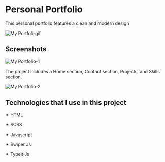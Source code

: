 
# Personal Portfolio

This personal portfolio features a clean and modern design 

![My Portfoli-gif](https://github.com/springtofigh/portfolio-with-sass/assets/90114320/0505b898-34e3-4cd9-9bf2-1d80e652cd60)



## Screenshots

![My Portfolio-1](https://github.com/springtofigh/portfolio-with-sass/assets/90114320/013751e6-eef0-4b0d-b8db-4f3007ac3a23)

The project includes a Home section, Contact section, Projects, and Skills section. 

![My Portfolio-2](https://github.com/springtofigh/portfolio-with-sass/assets/90114320/98e4fcdc-a4a6-48ce-8c88-9c1f8fabc740)

## Technologies that I use in this project

✴ HTML

✴ SCSS

✴ Javascript

✴ Swiper Js

✴ Typeit Js 

